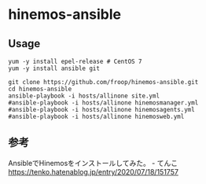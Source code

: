 # hinemos-ansible

## Usage

```
yum -y install epel-release # CentOS 7
yum -y install ansible git

git clone https://github.com/froop/hinemos-ansible.git
cd hinemos-ansible
ansible-playbook -i hosts/allinone site.yml
#ansible-playbook -i hosts/allinone hinemosmanager.yml
#ansible-playbook -i hosts/allinone hinemosagents.yml
#ansible-playbook -i hosts/allinone hinemosweb.yml
```

## 参考

AnsibleでHinemosをインストールしてみた。 - てんこ  
https://tenko.hatenablog.jp/entry/2020/07/18/151757
